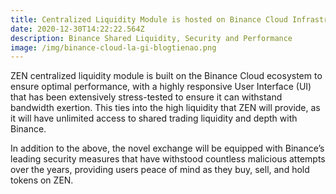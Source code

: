 ```yaml
---
title: Centralized Liquidity Module is hosted on Binance Cloud Infrastructure
date: 2020-12-30T14:22:22.564Z
description: Binance Shared Liquidity, Security and Performance
image: /img/binance-cloud-la-gi-blogtienao.png
---
```

ZEN centralized liquidity module is built on the Binance Cloud ecosystem to ensure optimal performance, with a highly responsive User Interface (UI) that has been extensively stress-tested to ensure it can withstand
bandwidth exertion. This ties into the high liquidity that ZEN will provide, as it will have unlimited access to shared trading liquidity and depth with Binance.

In addition to the above, the novel exchange will be equipped with Binance’s leading security measures that have withstood countless malicious attempts over the years, providing users peace of mind as they buy, sell, and hold tokens on ZEN.
